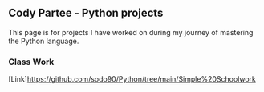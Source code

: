 ## Cody Partee - Python projects

This page is for projects I have worked on during my journey of mastering the Python language.

### Class Work

[Link]https://github.com/sodo90/Python/tree/main/Simple%20Schoolwork
